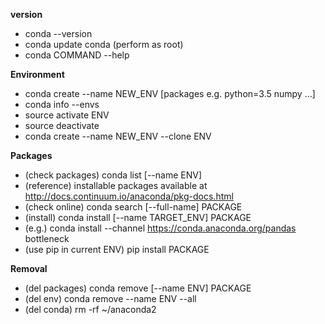 **version**
- conda --version
- conda update conda (perform as root)
- conda COMMAND --help

**Environment**
- conda create --name NEW_ENV [packages e.g. python=3.5 numpy ...]
- conda info --envs
- source activate ENV
- source deactivate
- conda create --name NEW_ENV --clone ENV

**Packages**
- (check packages) conda list [--name ENV]
- (reference) installable packages available at http://docs.continuum.io/anaconda/pkg-docs.html
- (check online) conda search [--full-name] PACKAGE
- (install) conda install [--name TARGET_ENV] PACKAGE
- (e.g.) conda install --channel https://conda.anaconda.org/pandas bottleneck
- (use pip in current ENV) pip install PACKAGE

**Removal**
- (del packages) conda remove [--name ENV] PACKAGE
- (del env) conda remove --name ENV --all
- (del conda) rm -rf ~/anaconda2
